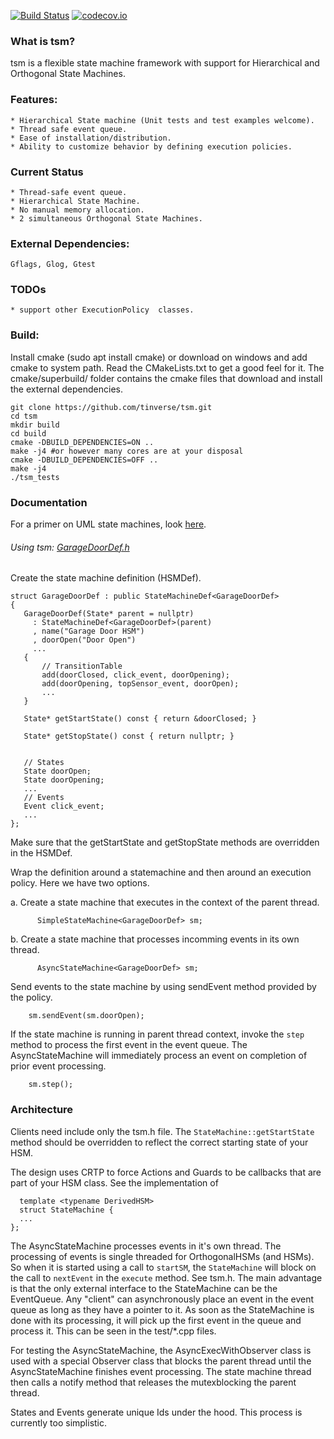 [![Build Status](https://travis-ci.org/tinverse/tsm.svg?branch=master)](https://travis-ci.org/tinverse/tsm)
[![codecov.io](http://codecov.io/github/tinverse/tsm/coverage.svg?branch=master)](http://codecov.io/github/tinverse/tsm?branch=master)
### What is tsm?
tsm is a flexible state machine framework with support for Hierarchical and Orthogonal State Machines.

### Features:
    * Hierarchical State machine (Unit tests and test examples welcome). 
    * Thread safe event queue. 
    * Ease of installation/distribution.
    * Ability to customize behavior by defining execution policies.

### Current Status
    * Thread-safe event queue. 
    * Hierarchical State Machine. 
    * No manual memory allocation.
    * 2 simultaneous Orthogonal State Machines.
    
### External Dependencies:
    Gflags, Glog, Gtest

### TODOs
    * support other ExecutionPolicy  classes.
      
### Build:
Install cmake (sudo apt install cmake) or download on windows and add cmake to system path. Read the CMakeLists.txt to get a good feel for it. The cmake/superbuild/ folder contains the cmake files that download and install the external dependencies. 

```
git clone https://github.com/tinverse/tsm.git
cd tsm
mkdir build
cd build
cmake -DBUILD_DEPENDENCIES=ON ..
make -j4 #or however many cores are at your disposal
cmake -DBUILD_DEPENDENCIES=OFF ..
make -j4
./tsm_tests
```

### Documentation
For a primer on UML state machines, look [here][1]. 

######    Using tsm: [GarageDoorDef.h][2]

Create the state machine definition (HSMDef).
   ```
   struct GarageDoorDef : public StateMachineDef<GarageDoorDef>
   {
      GarageDoorDef(State* parent = nullptr)
        : StateMachineDef<GarageDoorDef>(parent)
        , name("Garage Door HSM")
        , doorOpen("Door Open")
        ...
      {
          // TransitionTable
          add(doorClosed, click_event, doorOpening);
          add(doorOpening, topSensor_event, doorOpen);
          ...
      }

      State* getStartState() const { return &doorClosed; }

      State* getStopState() const { return nullptr; }


      // States
      State doorOpen;
      State doorOpening;
      ...
      // Events
      Event click_event;
      ...
   };
   ```
Make sure that the getStartState and getStopState methods are overridden in the HSMDef.

Wrap the definition around a statemachine and then around an execution policy. Here we have two options. 

a. Create a state machine that executes in the context of the parent thread.
```
      SimpleStateMachine<GarageDoorDef> sm;
```

b. Create a state machine that processes incomming events in its own thread. 
```
      AsyncStateMachine<GarageDoorDef> sm;
```

Send events to the state machine by using sendEvent method provided by the policy.
```
    sm.sendEvent(sm.doorOpen);
```

If the state machine is running in parent thread context, invoke the `step` method to process the first event in the event queue. The AsyncStateMachine will immediately process an event on completion of prior event processing.
```
    sm.step();
```

[1]: https://en.wikipedia.org/wiki/UML_state_machine
[2]: https://github.com/tinverse/tsm/blob/master/test/GarageDoorDef.h

### Architecture 

Clients need include only the tsm.h file. 
The `StateMachine::getStartState` method should be overridden to reflect the correct starting state of your HSM.
    
The design uses CRTP to force Actions and Guards to be callbacks that are part of your HSM class. See the implementation of 

  ```
    template <typename DerivedHSM>
    struct StateMachine { 
    ...
  };
  ```
    
The AsyncStateMachine processes events in it's own thread. The processing of events is single threaded for OrthogonalHSMs (and HSMs). So when it is started using a call to `startSM`, the `StateMachine` will block on the call to `nextEvent` in the `execute` method. See tsm.h. The main advantage is that the only external interface to the StateMachine can be the EventQueue. Any "client" can asynchronously place an event in the event queue as long as they have a pointer to it. As soon as the StateMachine is done with its processing, it will pick up the first event in the queue and process it. This can be seen in the test/*.cpp files.
    
For testing the AsyncStateMachine, the AsyncExecWithObserver class is used with a special Observer class that blocks the parent thread until the AsyncStateMachine finishes event processing. The state machine thread then calls a notify method that releases the mutexblocking the parent thread.

States and Events generate unique Ids under the hood. This process is currently too simplistic. 
